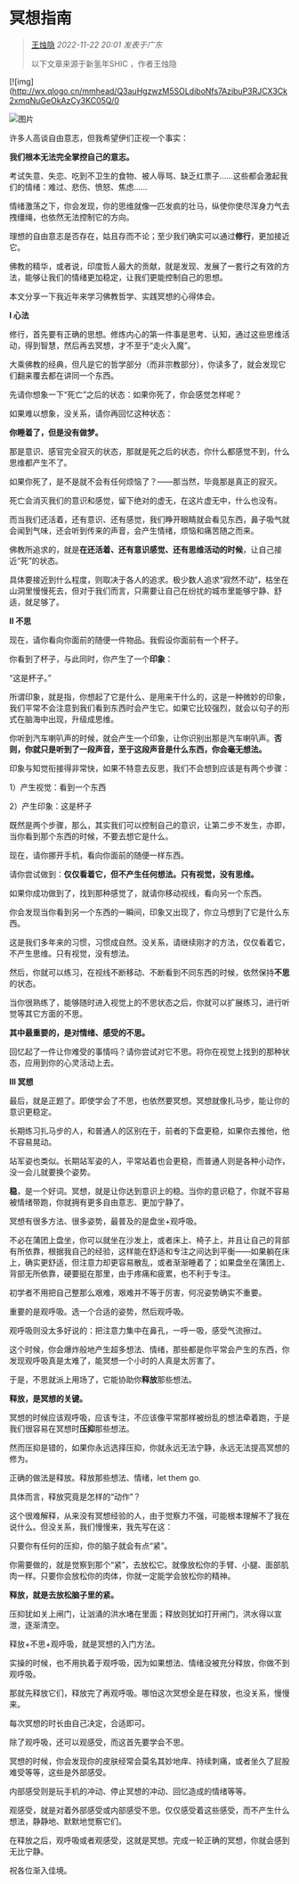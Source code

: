 # 冥想指南

> [王烛隐](javascript:void(0);) *2022-11-22 20:01* *发表于广东*
>
> 以下文章来源于新氢年SHIC ，作者王烛隐

[![img](http://wx.qlogo.cn/mmhead/Q3auHgzwzM5SOLdiboNfs7AzibuP3RJCX3Ck2xmqNuGeOkAzCy3KC05Q/0

![图片](https://mmbiz.qpic.cn/mmbiz_jpg/UTdQUPp0ibCuunuyzouIsgDSAicA7xHQgibZpsibqzCefNdvz7cibQ9icUm99bunTdXUTfJG8ciaBxVnb6icOB9kMfiab1g/640?wx_fmt=jpeg&wxfrom=5&wx_lazy=1&wx_co=1)



许多人高谈自由意志，但我希望伊们正视一个事实：

**我们根本无法完全掌控自己的意志。**

考试失意、失恋、吃到不卫生的食物、被人辱骂、缺乏红票子……这些都会激起我们的情绪：难过、悲伤、愤怒、焦虑……

情绪激荡之下，你会发现，你的思维就像一匹发疯的壮马，纵使你使尽浑身力气去拽缰绳，也依然无法控制它的方向。

理想的自由意志是否存在，姑且存而不论；至少我们确实可以通过**修行**，更加接近它。

佛教的精华，或者说，印度哲人最大的贡献，就是发现、发展了一套行之有效的方法，能够让我们的情绪更加稳定，让我们更能控制自己的思想。

本文分享一下我近年来学习佛教哲学、实践冥想的心得体会。

**I 心法**

修行，首先要有正确的思想。修炼内心的第一件事是思考、认知，通过这些思维活动，得到智慧，然后再去冥想，才不至于“走火入魔”。

大乘佛教的经典，但凡是它的哲学部分（而非宗教部分），你读多了，就会发现它们翻来覆去都在讲同一个东西。

先请你想象一下“死亡”之后的状态：如果你死了，你会感觉怎样呢？

如果难以想象，没关系，请你再回忆这种状态：

**你睡着了，但是没有做梦。**

那是意识、感官完全寂灭的状态，那就是死之后的状态，你什么都感觉不到，什么思维都产生不了。

如果你死了，是不是就不会有任何烦恼了？——那当然，毕竟那是真正的寂灭。

死亡会消灭我们的意识和感觉，留下绝对的虚无，在这片虚无中，什么也没有。

而当我们还活着，还有意识、还有感觉，我们睁开眼睛就会看见东西，鼻子吸气就会闻到气味，还会听到传来的声音，会产生情绪，烦恼和痛苦随之而来。

佛教所追求的，就是**在还活着、还有意识感觉、还有思维活动的时候**，让自己接近“死”的状态。

具体要接近到什么程度，则取决于各人的追求。极少数人追求“寂然不动”，枯坐在山洞里慢慢死去，但对于我们而言，只需要让自己在纷扰的城市里能够宁静、舒适，就足够了。

**II 不思**

现在，请你看向你面前的随便一件物品。我假设你面前有一个杯子。

你看到了杯子，与此同时，你产生了一个**印象**：

“这是杯子。”

所谓印象，就是指，你想起了它是什么、是用来干什么的，这是一种微妙的印象，我们平常不会注意到我们看到东西时会产生它。如果它比较强烈，就会以句子的形式在脑海中出现，升级成思维。

你听到汽车喇叭声的时候，就会产生一个印象，让你识别出那是汽车喇叭声。**否则，你就只是听到了一段声音，至于这段声音是什么东西，你会毫无想法。**

印象与知觉衔接得非常快，如果不特意去反思，我们不会想到应该是有两个步骤：

1）产生视觉：看到一个东西

2）产生印象：这是杯子

既然是两个步骤，那么，其实我们可以控制自己的意识，让第二步不发生，亦即，当你看到那个东西的时候，不要去想它是什么。

现在，请你挪开手机，看向你面前的随便一样东西。

请你尝试做到：**仅仅看着它，但不产生任何想法。只有视觉，没有思维。**

如果你成功做到了，找到那种感觉了，就请你移动视线，看向另一个东西。

你会发现当你看到另一个东西的一瞬间，印象又出现了，你立马想到了它是什么东西。

这是我们多年来的习惯，习惯成自然。没关系，请继续刚才的方法，仅仅看着它，不产生思维。只有视觉，没有想法。

然后，你就可以练习，在视线不断移动、不断看到不同东西的时候，依然保持**不思**的状态。

当你很熟练了，能够随时进入视觉上的不思状态之后，你就可以扩展练习，进行听觉等其它方面的不思。

**其中最重要的，是对情绪、感受的不思。**

回忆起了一件让你难受的事情吗？请你尝试对它不思。将你在视觉上找到的那种状态，应用到你的心灵活动上去。

**III 冥想**

最后，就是正题了。即使学会了不思，也依然要冥想。冥想就像扎马步，能让你的意识更稳定。

长期练习扎马步的人，和普通人的区别在于，前者的下盘更稳，如果你去推他，他不容易晃动。

站军姿也类似。长期站军姿的人，平常站着也会更稳，而普通人则是各种小动作，没一会儿就要换个姿势。

**稳**，是一个好词。冥想，就是让你达到意识上的稳。当你的意识稳了，你就不容易被情绪带跑，你就拥有更多自由意志、更加宁静了。

冥想有很多方法、很多姿势，最普及的是盘坐+观呼吸。

不必在蒲团上盘坐，你可以就坐在沙发上，或者床上、椅子上，并且让自己的背部有所依靠，根据我自己的经验，这样能在舒适和专注之间达到平衡——如果躺在床上，确实更舒适，但注意力却更容易散乱，或者渐渐睡着了；如果盘坐在蒲团上、背部无所依靠，硬要挺在那里，由于疼痛和疲累，也不利于专注。

初学者不用把自己整那么艰难，艰难并不等于厉害，何况姿势确实不重要。

重要的是观呼吸。选一个合适的姿势，然后观呼吸。

观呼吸则没太多好说的：把注意力集中在鼻孔，一呼一吸，感受气流擦过。

这个时候，你会爆炸般地产生超多想法、情绪，那些都是你平常会产生的东西，你发现观呼吸真是太难了，能冥想一个小时的人真是太厉害了。

于是，不思就派上用场了，它能协助你**释放**那些想法。

**释放，是冥想的关键。**

冥想的时候应该观呼吸，应该专注，不应该像平常那样被纷乱的想法牵着跑，于是我们很容易在冥想时**压抑**那些想法。

然而压抑是错的，如果你永远选择压抑，你就永远无法宁静，永远无法提高冥想的修为。

正确的做法是释放。释放那些想法、情绪，let them go.

具体而言，释放究竟是怎样的“动作”？

这个很难解释，从来没有冥想经验的人，由于觉察力不强，可能根本理解不了我在说什么。但没关系，我们慢慢来，我先写在这：

只要你有任何的压抑，你的脑子就会有点“紧”。

你需要做的，就是觉察到那个“紧”，去放松它。就像放松你的手臂、小腿、面部肌肉一样。只要你会放松你的肉体，你就一定能学会放松你的精神。

**释放，就是去放松脑子里的紧。**

压抑犹如关上闸门，让汹涌的洪水堵在里面；释放则犹如打开闸门，洪水得以宣泄，逐渐清空。

释放+不思+观呼吸，就是冥想的入门方法。

实操的时候，也不用执着于观呼吸，因为如果想法、情绪没被充分释放，你做不到观呼吸。

那就先释放它们，释放完了再观呼吸。哪怕这次冥想全是在释放，也没关系，慢慢来。

每次冥想的时长由自己决定，合适即可。

除了观呼吸，还可以观感受，而这首先要学会不思。

冥想的时候，你会发现你的皮肤经常会莫名其妙地痒、持续刺痛，或者坐久了屁股难受等等，这些是外部感受。

内部感受则是玩手机的冲动、停止冥想的冲动、回忆造成的情绪等等。

观感受，就是对着外部感受或内部感受不思。仅仅感受着这些感受，而不产生什么想法，静静地、默默地觉察它们。

在释放之后，观呼吸或者观感受，这就是冥想。完成一轮正确的冥想，你就会感到无比宁静。

祝各位渐入佳境。

